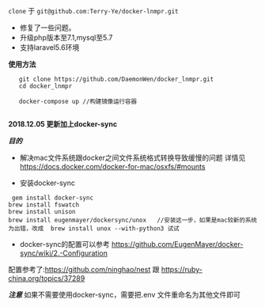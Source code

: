 
`clone` 于 `git@github.com:Terry-Ye/docker-lnmpr.git` 

- 修复了一些问题。
- 升级php版本至7.1,mysql至5.7
- 支持laravel5.6环境

**使用方法**

 ```
    git clone https://github.com/DaemonWen/docker_lnmpr.git
    cd docker_lnmpr
    
    docker-compose up //构建镜像运行容器
   
 ```
  
  
 **2018.12.05 更新加上docker-sync**
 
 ***目的***
 -  解决mac文件系统跟docker之间文件系统格式转换导致缓慢的问题 详情见 https://docs.docker.com/docker-for-mac/osxfs/#mounts
 
 
 - 安装docker-sync
 ```
  gem install docker-sync
 brew install fswatch
 brew install unison
 brew install eugenmayer/dockersync/unox   //安装这一步，如果是mac较新的系统为出错，改成  brew install unox --with-python3 试试
 ```
 - docker-sync的配置可以参考  https://github.com/EugenMayer/docker-sync/wiki/2.-Configuration
 
 
 配置参考了:https://github.com/ninghao/nest 跟 https://ruby-china.org/topics/37289
 
 ***注意***
 如果不需要使用docker-sync，需要把.env 文件重命名为其他文件即可
 
